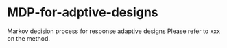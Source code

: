 # MDP-for-adptive-designs
Markov decision process for response adaptive designs
Please refer to xxx on the method.
